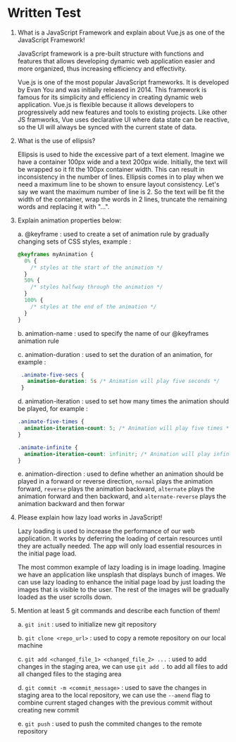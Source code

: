 # Written Test

1. What is a JavaScript Framework and explain about Vue.js as one of the JavaScript Framework!
   
   JavaScript framework is a pre-built structure with functions and features that allows developing dynamic web application easier and more organized, thus increasing efficiency and effectivity.
   
   Vue.js is one of the most popular JavaScript frameworks. It is developed by Evan You and was initially released in 2014. This framework is famous for its simplicity and efficiency in creating dynamic web application. Vue.js is flexible because it allows developers to progressively add new features and tools to existing projects. Like other JS framworks, Vue uses declarative UI where data state can be reactive, so the UI will always be synced with the current state of data.
   
2. What is the use of ellipsis?

    Ellipsis is used to hide the excessive part of a text element. Imagine we have a container 100px wide and a text 200px wide. Initially, the text will be wrapped so it fit the 100px container width. This can result in inconsistency in the number of lines. Ellipsis comes in to play when we need a maximum line to be shown to ensure layout consistency. Let's say we want the maximum number of line is 2. So the text will be fit the width of the container, wrap the words in 2 lines, truncate the remaining words and replacing it with "...".
   
3. Explain animation properties below:
   
   a. @keyframe : used to create a set of animation rule by gradually changing sets of CSS styles, example : 
    ```css
    @keyframes myAnimation {
      0% {
        /* styles at the start of the animation */
      }
      50% {
        /* styles halfway through the animation */
      }
      100% {
        /* styles at the end of the animation */
      }
    }
    ```
   
   b. animation-name : used to specify the name of our @keyframes animation rule
   
   c. animation-duration : used to set the duration of an animation, for example :
   ```css
    .animate-five-secs {
      animation-duration: 5s /* Animation will play five seconds */
    }
    ```
   d. animation-iteration : used to set how many times the animation should be played, for example : 
    ```css
    .animate-five-times {
      animation-iteration-count: 5; /* Animation will play five times */
    }

    .animate-infinite {
      animation-iteration-count: infinitr; /* Animation will play infinitely */
    }
    ```
   
   e. animation-direction : used to define whether an animation should be played in a forward or reverse direction, `normal` plays the animation forward, `reverse` plays the animation backward, `alternate` plays the animation forward and then backward, and `alternate-reverse` plays the animation backward and then forwar

5. Please explain how lazy load works in JavaScript!

    Lazy loading is used to increase the performance of our web application. It works by deferring the loading of certain resources until they are actually needed. The app will only load essential resources in the initial page load.

   The most common example of lazy loading is in image loading. Imagine we have an application like unsplash that displays bunch of images. We can use lazy loading to enhance the initial page load by just loading the images that is visible to the user. The rest of the images will be gradually loaded as the user scrolls down.
   
6. Mention at least 5 git commands and describe each function of them!
   
   a. `git init` : used to initialize new git repository
   
   b. `git clone <repo_url>` : used to copy a remote repository on our local machine
   
   c. `git add <changed_file_1> <changed_file_2> ...` : used to add changes in the staging area, we can use `git add .` to add all files to add all changed files to the staging area
   
   d. `git commit -m <commit_message>` : used to save the changes in staging area to the local repository, we can use the `--amend` flag to combine current staged changes with the previous commit without creating new commit
   
   e. `git push` : used to push the commited changes to the remote repository

